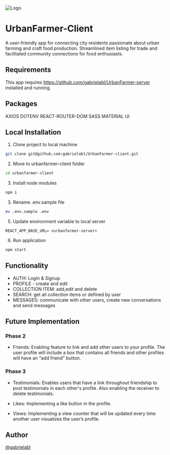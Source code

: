 
![Logo](https://urbanfarmer.netlify.app/static/media/urban-farmer-logo.747fb3c3338aabdcd514.png)


# UrbanFarmer-Client

A user-friendly app for connecting city residents passionate about urban farming and craft food production. Streamlined item listing for trade and facilitated community connections for food enthusiasts.


## Requirements

This app requires https://github.com/gabrielabl/UrbanFarmer-server installed and running.

## Packages
AXIOS
DOTENV REACT-ROUTER-DOM SASS MATERIAL UI
## Local Installation

1. Clone project to local machine

```bash
git clone git@github.com:gabrielabl/UrbanFarmer-client.git
```
2. Move to urbanfarmer-client folder

```bash
cd urbanfarmer-client
```

3. Install node modules

```bash
npm i 
```
3. Rename .env.sample file

```bash
mv .env.sample .env
```
  
5. Update environment variable to local server

`REACT_APP_BASE_URL= <urbanfarmer-server>`

6. Run application


```bash
npm start
```
## Functionality

- AUTH: Login & Signup
- PROFILE - create and edit
- COLLECTION ITEM: add,edit and delete
- SEARCH: get all collection items or defined by user
- MESSAGES: communicate with other users, create new conversations and send messages


## Future Implementation 


### Phase 2

- Friends: Enabling feature to link and add other users to your profile. The user profile will include a box that contains all friends and other profiles will have an “add friend” button. 

### Phase 3

- Testimonials: Enables users that have a link throughout friendship to post testimonials in each other's profile. Also enabling the receiver to delete testimonials. 

- Likes: Implementing a like button in the profile.

- Views: Implementing a view counter that will be updated every time another user visualizes the user’s profile. 


## Author

[@gabrielabl](https://github.com/gabrielabl)

